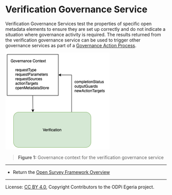 <!-- SPDX-License-Identifier: CC-BY-4.0 -->
<!-- Copyright Contributors to the ODPi Egeria project. -->


# Verification Governance Service

Verification Governance Services test the properties of specific open metadata elements
to ensure they are set up correctly and do not indicate a situation where governance activity is required. 
The results returned from the verification governance service can be used to trigger other
governance services as part of a [Governance Action Process](governance-action-process.md).


![Figure 1](verification-governance-service-context.png)
> **Figure 1:** Governance context for the verification governance service


----
* Return the [Open Survey Framework Overview](..)

----
License: [CC BY 4.0](https://creativecommons.org/licenses/by/4.0/),
Copyright Contributors to the ODPi Egeria project.